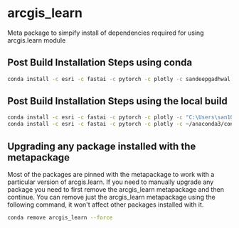 # arcgis_learn

Meta package to simpify install of dependencies required for using arcgis.learn module

## Post Build Installation Steps using conda  
```bash
conda install -c esri -c fastai -c pytorch -c plotly -c sandeepgadhwal arcgis_learn
```

## Post Build Installation Steps using the local build
````bash
conda install -c esri -c fastai -c pytorch -c plotly -c "C:\Users\san10428\conda-bld" arcgis_learn
conda install -c esri -c fastai -c pytorch -c plotly -c ~/anaconda3/conda-bld -c sandeepgadhwal arcgis_learn
````

## Upgrading any package installed with the metapackage
Most of the packages are pinned with the metapackage to work with a particular version of arcgis.learn.
If you need to manually upgrade any package you need to first remove the arcgis_learn metapackage and then 
continue.
You can remove just the arcgis_learn metapackage using the following command, it won't affect other packages installed with it. 
````bash
conda remove arcgis_learn --force
````

